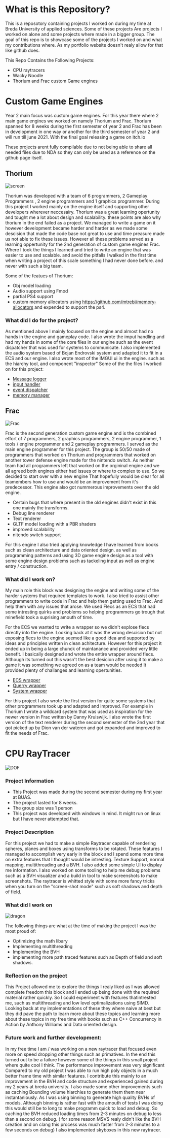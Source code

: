 # What is this Repository?
This is a reposotory containing projects I worked on during my time at Breda University of applied sciences. Some of these projects Are projects I worked on alone and some projects where made in a bigger group. The goal of this repo is to showcase some of the projects I worked on and what my contributions where. As my portfolio website doesn't realy allow for that like github does.

This Repo Contains the Following Projects:

- CPU raytracers
- Wacky Noodle
- Thorium and Frac custom Game engines

# Custom Game Engines
Year 2 main focus was custom game engines. For this year there where 2 main game engines we worked on namely Thorium and Frac. Thorium spanned for 8 weeks during the first semester of year 2 and Frac has been in development in one way or another for the third semester of year 2 and will run till june 2021. With the final goal releasing a game on itch.io

These projects arent fully compilable due to not being able to share all needed files due to NDA so they can only be used as a reference on the github page itself. 

## Thorium
![screen](https://user-images.githubusercontent.com/39926733/119725216-fa01c780-be6f-11eb-9c34-e966f7acc416.PNG)

Thorium was developed with a team of 6 programmers, 2 Gameplay Programmers , 2 engine programmers and 1 graphics programmer. During this project I worked mainly on the engine itself and supporting other developers wherever neccesairy. Thorium was a great learning opertunity and tought me a lot about design and scalability. these points are also why thorium in the end failed as a project. We managed to write a game on it however development became harder and harder as we made some descision that made the code base not great to use and time preasure made us not able to fix these issues. However all these problems served as a learning oppertunity for the 2nd generation of custom game engines Frac. Where I took the things I learned and tried to write an engine that was easier to use and scalable. and avoid the pitfalls I walked in the first time when writing a project of this scale something I had never done before. and never with such a big team. 

Some of the featues of Thorium:
- Obj model loading
- Audio support using Fmod
- partial PS4 support
- custom memory allocators using https://github.com/mtrebi/memory-allocators and expended to support the ps4. 

### What did I do for the project?
As mentioned above I mainly focused on the engine and almost had no hands in the engine and gameplay code. I also wrote the imput handling and had my hands in some of the core files in our engine such as the event dispatcher that was used for systems to communicate. I also implemented the audio system based of Bojan Endrovski system and adapted it to fit in a ECS and our engine. I also wrote most of the IMGUI ui in the engine. such as the hiarchy tool, and component "inspector" 
Some of the the files I worked on for this project:
- [Message logger](https://github.com/mcmlevi/Portfolio_Levi_de_koning/blob/main/Custom%20Game%20Engines/Thorium/TowerDefensePS4/Projects/Thorium/include/Core/MessageLogger.h)
- [input handler](https://github.com/mcmlevi/Portfolio_Levi_de_koning/blob/main/Custom%20Game%20Engines/Thorium/TowerDefensePS4/Projects/Thorium/include/Events/InputHandler.h)
- [event dispatcher](https://github.com/mcmlevi/Portfolio_Levi_de_koning/blob/main/Custom%20Game%20Engines/Thorium/TowerDefensePS4/Projects/Thorium/include/Events/EventMessenger.h)
- [memory manager](https://github.com/mcmlevi/Portfolio_Levi_de_koning/blob/main/Custom%20Game%20Engines/Thorium/TowerDefensePS4/Projects/Thorium/include/Memory/MemoryManager.h)
## Frac
![Frac](https://user-images.githubusercontent.com/39926733/119726440-6630fb00-be71-11eb-9012-ef0e85ad9642.png)

Frac is the second generation custom game engine and is the combined effort of 7 programmers, 2 graphics programmers, 2 engine programmer, 1 tools / engine programmer and 2 gameplay programmers. I served as the main engine programmer for this project. The group is 50/50 made of programmers that worked on Thorium and programmers that worked on another tower defense engine made for the nintendo switch. As neither team had all programmers left that worked on the orgininal engine and we all agreed both engines either had  issues or where to complex to use. So we decided to start over with a new engine That hopefully would be clear for all teamembers how to use and would be an improvement from it's predecessor. This engine also got nummerous improvements over the old engine. 

- Certain bugs that where present in the old engines didn't exist in this one mainly the transforms.
- Debug line renderer
- Text renderer
- GLTF model loading with a PBR shaders
- improved scalability
- nitendo switch support 

For this engine I also tried applying knowledge I have learned from books such as clean architecture and data oriented design. as well as programming patterns and using 3D game engine design as a tool with some engine design problems such as tackeling input as well as engine entry / construction.

### What did I work on?
My main role this block was designing the engine and writing some of the harder systems that required templates to work. I also tried to assist other programmers to write code in Frac and help them getting used to Frac. And help them with any issues that arose. We used Flecs as an ECS that had some intresting quirks and problems so helping programmers go trough that minefield took a suprising amouth of time. 

For the ECS we wanted to write a wrapper so we didn't explose flecs directly into the engine. Looking back at it was the wrong descision but not exposing flecs to the engine seemed like a good idea and supported by ideas and principles written in clean achitecture. However for this project it ended up in being a large chunck of maintanance and provided very little benefit. I basically designed and wrote the entire wrapper around flecs. Although its turned out this wasn't the best desicion after using it to make a game it was something we agreed on as a team would be needed It provided plenty of challanges and learning opertunities.
- [ECS wrapper](https://github.com/mcmlevi/Portfolio_Levi_de_koning/blob/main/Custom%20Game%20Engines/Frac/FracEngine/include/Core/ECSWrapper.h)
- [Querry wrapper](https://github.com/mcmlevi/Portfolio_Levi_de_koning/blob/main/Custom%20Game%20Engines/Frac/FracEngine/include/Core/Query.h)
- [System wrapper](https://github.com/mcmlevi/Portfolio_Levi_de_koning/blob/main/Custom%20Game%20Engines/Frac/FracEngine/include/Core/System.h)

For this project I also wrote the first version for quite some systems that other programmers took up and adapted and improved. For example in Thorium I wrote a wildcard system that was used as inspiration for the newer version in Frac written by Danny Kruiswijk. I also wrote the first version of the text renderer during the second semester of the 2nd year that got picked up by Dion van der wateren and got expanded and improved to fit the needs of Frac. 
# CPU RayTracer

![DOF](https://user-images.githubusercontent.com/39926733/119718849-5e208d80-be68-11eb-9e7a-fb83c2e16846.png)
### Project Information
- This Project was made during the second semester during my first year at BUAS.
- The project lasted for 8 weeks.
- The group size was 1 person
- This project was developed with windows in mind. It might run on linux but I have never attempted that.
### Project Description
For this project we had to make a simple Raytracer capable of rendering spheres, planes and boxes using transforms to be rotated. These features I managed to accomplish very early in the block and I spend some more time on extra features that I thought would be intresting. Texture Support, normal mapping, multithreading and a BVH. I also added some simple UI to display me information. I also worked on some tooling to help me debug problems such as a BVH visualizer and a build in tool to make screenshots to make screenshots. The raytracer is whitted style with some more fancy tricks when you turn on the "screen-shot mode" such as soft shadows and depth of field.
### What did I work on
![dragon](https://user-images.githubusercontent.com/39926733/119720065-d0de3880-be69-11eb-9b18-9cfcae51c711.png)

The following things are what at the time of making the project I was the most proud of:
- Optimizing the math libary
- Implementing multithreading
- Implementing the BVH
- implementing more path traced features such as Depth of field and soft shadows.
### Reflection on the project
This Project allowed me to explore the things I realy liked as I was allowed complete freedom this block and I ended up being done with the required material rather quickly. So I could experiment with features thatintrested me, such as multithreading and low level optimalizations using SIMD. Looking back at my implementations of these they where naive at best but they did pave the path to learn more about these topics and learning more about these topics in my free time with books such as C++ Concurrency in Action by Anthony Williams and Data oriented design. 
### Future work and further development:
In my free time I am / was working on a new raytracer that focused even more on speed dropping other things such as primatives. In the end this turned out to be a failure however some of the things in this small project where quite cool I think. The performance improvement was very significant Compared to my old project I was able to run high poly objects in a much better frame time with similar features. I contribute this mainly to an improvement in the BVH and code structure and experienced gained during my 2 years at breda university. I also made some other improvements such as caching Bounding volume hiarchies to generate them them near instantaniously. As I was using binning to generate high quality BVHs of models. Although binning is rather fast with the amouth of tests I was doing this would still be to long to make programm quick to load and debug. So caching the BVH reduced loading times from 2-3 minutes on debug to less than a second on debug. ( for some reason MSVS realy didn't like the BVH creation and on clang this process was much faster from 2-3 minutes to a few seconds on debug) I also implemented skyboxes in this new raytracer. 
